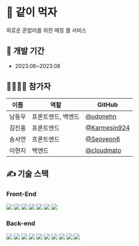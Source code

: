 # 🍚 같이 먹자
외로운 혼밥러를 위한 매칭 웹 서비스

## 📅 개발 기간
- 2023.06~2023.08

## 👨‍👨‍👦‍👦 참가자
| 이름  | 역할 | GitHub                                          |
| ----- | ---- | ---------------------------------------------- |
| 남동우 | 프론트엔드, 백엔드 | [@udonehn](https://github.com/udonehn) |
| 김진홍 | 프론트엔드 | [@Karmesin924](https://github.com/Karmesin924)  |
| 송서연 | 프론트엔드 | [@Seoyeon6](https://github.com/Seoyeon6)  |
| 이현지 | 백엔드 | [@cloudmato](https://github.com/cloudmato)  |

## ✍️ 기술 스택

### Front-End
<img src="https://img.shields.io/badge/javascript-F7DF1E.svg?style=for-the-badge&logo=javascript&logoColor=black"/> <img src="https://img.shields.io/badge/react-61DAFB.svg?style=for-the-badge&logo=react&logoColor=black"/>
<img src="https://img.shields.io/badge/React%20Router-CA4245.svg?style=for-the-badge&logo=React%20Router&logoColor=white"/>
<img src="https://img.shields.io/badge/axios-5A29E4.svg?style=for-the-badge&logo=axios&logoColor=while"/>
<img src="https://img.shields.io/badge/Socket.io-010101.svg?style=for-the-badge&logo=Socket.io&logoColor=while"/>
<img src="https://img.shields.io/badge/Tailwind%20CSS-06B6D4.svg?style=for-the-badge&logo=Tailwind%20CSS&logoColor=white"/>
<img src="https://img.shields.io/badge/bootstrap-7952B3.svg?style=for-the-badge&logo=bootstrap&logoColor=white"/>


### Back-end
<img src="https://img.shields.io/badge/java-orange.svg?style=for-the-badge&logo=java&logoColor=black"/> <img src="https://img.shields.io/badge/spring-6DB33F.svg?style=for-the-badge&logo=spring&logoColor=white"/>
<img src="https://img.shields.io/badge/spring%20boot-6DB33F.svg?style=for-the-badge&logo=spring%20boot&logoColor=white"/>
<img src="https://img.shields.io/badge/JPA-6DB33F.svg?style=for-the-badge&logo=JPA&logoColor=white"/>
<img src="https://img.shields.io/badge/mysql-4479A1.svg?style=for-the-badge&logo=mysql&logoColor=white"/>
<img src="https://img.shields.io/badge/django-092E20.svg?style=for-the-badge&logo=django&logoColor=white"/>
<img src="https://img.shields.io/badge/DRF-092E20.svg?style=for-the-badge&logo=DRF&logoColor=white"/>
<img src="https://img.shields.io/badge/django%20channels-092E20.svg?style=for-the-badge&logo=django%20channels&logoColor=white"/>
<img src="https://img.shields.io/badge/sqlite-003B57.svg?style=for-the-badge&logo=sqlite&logoColor=white"/>
<img src="https://img.shields.io/badge/redis-DC382D.svg?style=for-the-badge&logo=redis&logoColor=white"/>
